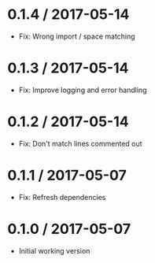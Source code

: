 # 0.1.4 / 2017-05-14

  * Fix: Wrong import / space matching

# 0.1.3 / 2017-05-14

  * Fix: Improve logging and error handling

# 0.1.2 / 2017-05-14

  * Fix: Don't match lines commented out

# 0.1.1 / 2017-05-07

  * Fix: Refresh dependencies

# 0.1.0 / 2017-05-07

  * Initial working version